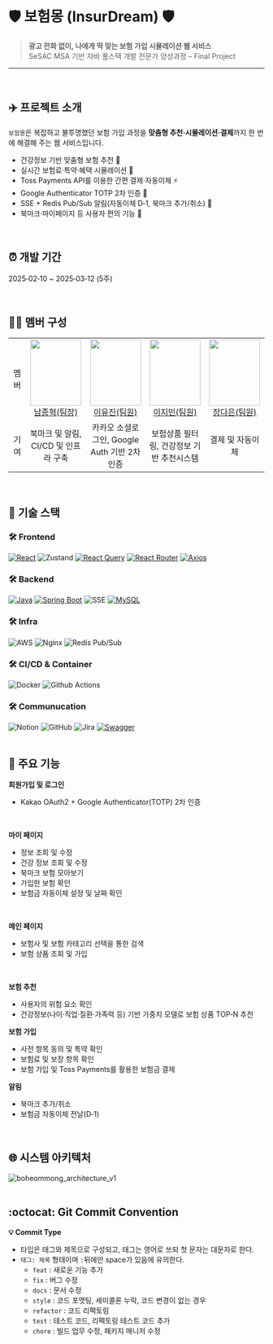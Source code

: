 

# 🛡️ 보험몽 (InsurDream) 🛡️

> **광고 전화 없이, 나에게 딱 맞는 보험 가입 시뮬레이션 웹 서비스**\
> SeSAC MSA 기반 자바 풀스택 개발 전문가 양성과정 – Final Project

---
<br>

## ✈️ 프로젝트 소개

`보험몽`은 복잡하고 불투명했던 보험 가입 과정을 **맞춤형 추천·시뮬레이션·결제**까지 한 번에 해결해 주는 웹 서비스입니다.

- 건강정보 기반 맞춤형 보험 추천 📑
- 실시간 보험료·특약·혜택 시뮬레이션 💸
- Toss Payments API를 이용한 간편 결제·자동이체 ⚡
- Google Authenticator TOTP 2차 인증 🔐
- SSE + Redis Pub/Sub 알림(자동이체 D‑1, 북마크 추가/취소) 🔔
- 북마크·마이페이지 등 사용자 편의 기능 🚀
<br>

## ⏰ 개발 기간
2025‑02‑10 \~ 2025‑03‑12 (5주)

<br>

## 👩‍💻 멤버 구성
<table>
    <tr height="150px">
        <td align="center" width="150px">
            멤버
      </td>
       <td align="center" width="150px">
        <a href="https://github.com/JonghyeokNam"><img height="130px" width="100px" src="https://github.com/user-attachments/assets/ade59e4d-c45e-4902-b7dd-1e47c635f476"/></a>
            <br />
            <a href="https://github.com/JonghyeokNam">남종혁(팀장)</a>
      </td> <td align="center" width="150px">
        <a href="https://github.com/jenny7732"><img height="130px" width="100px" src="https://github.com/user-attachments/assets/438ae1bd-8582-41af-93a3-e8d06bc2bc11"/></a>
            <br />
            <a href="https://github.com/jenny7732">이유진(팀원)</a>
      </td>
      <td align="center" width="150px">
        <a href="https://github.com/nmskfkai"><img height="130px" width="100px" src="https://github.com/user-attachments/assets/5ba73f08-a9c0-49a9-a9b4-84b43153bc54"/></a>
            <br />
            <a href="https://github.com/nmskfkai">이지민(팀원)</a>
      </td>
       <td align="center" width="150px">
        <a href="https://github.com/ekdms6"><img height="130px" width="100px" src="https://github.com/user-attachments/assets/6e7fddd3-872e-49db-96d2-c7d5dc7b0fd1"/></a>
            <br />
            <a href="https://github.com/ekdms6">장다은(팀원)</a>
      </td> 
     <tr/>
     <tr>
        <td align="center" width="150px">
            기여
      </td>
       <td align="center" width="150px">
         북마크 및 알림, CI/CD 및 인프라 구축
       </td>
       <td align="center" width="150px">
         카카오 소셜로그인, Google Auth 기반 2차 인증
       </td>
       <td align="center" width="150px">
         보험상품 필터링, 건강정보 기반 추천시스템
       </td>
       <td align="center" width="150px">
         결제 및 자동이체
       </td>
    </tr>
</table>
<br>


## 📌 기술 스택

### 🛠 Frontend
[![React](https://img.shields.io/badge/React-61DAFB?style=for-the-badge&logo=react&logoColor=black)](https://reactjs.org/)
![Zustand](https://img.shields.io/badge/Zustand-FFCC00?style=for-the-badge&logoColor=white)
[![React Query](https://img.shields.io/badge/React%20Query-FF4154?style=for-the-badge&logo=react-query&logoColor=white)](https://tanstack.com/query)
[![React Router](https://img.shields.io/badge/React%20Router-CA4245?style=for-the-badge&logo=react-router&logoColor=white)](https://reactrouter.com/)
[![Axios](https://img.shields.io/badge/Axios-5A29E4?style=for-the-badge)](https://axios-http.com/)
&#x20; &#x20;

### 🛠 Backend
[![Java](https://img.shields.io/badge/Java-007396?style=for-the-badge&logo=openjdk&logoColor=white)](https://www.oracle.com/java/) 
[![Spring Boot](https://img.shields.io/badge/Spring%20Boot-6DB33F?style=for-the-badge&logo=spring-boot&logoColor=white)](https://spring.io/projects/spring-boot) 
![SSE](https://img.shields.io/badge/SSE-0A66C2?style=for-the-badge) 
[![MySQL](https://img.shields.io/badge/MySQL-4479A1?style=for-the-badge&logo=mysql&logoColor=white)](https://www.mysql.com/)
&#x20;    &#x20;

### 🛠 Infra
![AWS](https://img.shields.io/badge/AWS-FF9900?style=for-the-badge&logo=amazon-aws&logoColor=white)
![Nginx](https://img.shields.io/badge/Nginx-009639?style=for-the-badge&logo=nginx&logoColor=white)
![Redis Pub/Sub](https://img.shields.io/badge/Redis%20Pub%2FSub-DC382D?style=for-the-badge&logo=redis&logoColor=white)
&#x20; &#x20;

### 🛠 CI/CD & Container
![Docker](https://img.shields.io/badge/Docker-2496ED?style=for-the-badge&logo=Docker&logoColor=white)
![Github Actions](https://img.shields.io/badge/GitHub_Actions-2088FF?style=for-the-badge&logo=github-actions&logoColor=white)
&#x20; &#x20;

### 🛠 Communucation
![Notion](https://img.shields.io/badge/Notion-000000?style=for-the-badge&logo=Notion&logoColor=white)
![GitHub](https://img.shields.io/badge/GitHub-181717?style=for-the-badge&logo=GitHub&logoColor=white)
![Jira](https://img.shields.io/badge/Jira-0052CC?style=for-the-badge&logo=Jira&logoColor=white)
[![Swagger](https://img.shields.io/badge/Swagger-85EA2D?style=for-the-badge&logo=swagger&logoColor=black)](https://swagger.io/)
&#x20; &#x20;
<br>
<br>

## 📌 주요 기능
**회원가입 및 로그인**
- Kakao OAuth2 + Google Authenticator(TOTP) 2차 인증
<br>

**마이 페이지**
- 정보 조회 및 수정
- 건강 정보 조회 및 수정
- 북마크 보험 모아보기
- 가입한 보험 확인
- 보험금 자동이체 설정 및 날짜 확인
<br>

**메인 페이지**
- 보험사 및 보험 카테고리 선택을 통한 검색
- 보험 상품 조회 및 가입
<br>

**보험 추천**
- 사용자의 위험 요소 확인
- 건강정보(나이·직업·질환·가족력 등) 기반 가중치 모델로 보험 상품 TOP‑N 추천

**보험 가입**
- 사전 항목 동의 및 특약 확인
- 보험료 및 보장 항목 확인 
- 보험 가입 및 Toss Payments를 활용한 보험금 결제

**알림**
- 북마크 추가/취소 
- 보험금 자동이체 전날(D‑1)
<br>

## 🌐 시스템 아키텍처
![boheommong_architecture_v1](https://github.com/user-attachments/assets/ac99f710-3e50-447b-a66c-97670b5df6a5)
<br>
<br>

## :octocat: Git Commit Convention
**:bulb: Commit Type**
- 타입은 태그와 제목으로 구성되고, 태그는 영어로 쓰되 첫 문자는 대문자로 한다.
- `태그: 제목` 형태이며 `:`뒤에만 space가 있음에 유의한다.
    - `feat`  :  새로운 기능 추가
    - `fix`  :  버그 수정
    - `docs`  : 문서 수정
    - `style`  :  코드 포맷팅, 세미콜론 누락, 코드 변경이 없는 경우
    - `refactor`  :  코드 리펙토링
    - `test`  :  테스트 코드, 리펙토링 테스트 코드 추가
    - `chore`  :  빌드 업무 수정, 패키지 매니저 수정

